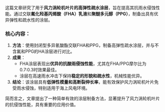 这篇文章研究了用于**风力涡轮机叶片的高弹性疏水涂层**，旨在提高其抗雨水侵蚀性能。通过交联**氟化羟基丙烯酸（FHA）乳液**和**聚醚多元醇（PPG）**，制备出具有优异弹性和疏水性的涂层。

### 核心内容：
1. **方法**：使用封闭型多异氰酸酯交联FHA和PPG，制备高弹性疏水涂层，并与不含氟和PPG的HA涂层进行对比。
2. **成果**：
   - FHA涂层表现出**优异的抗酸雨侵蚀性能**，尤其在FHA/PPG摩尔比为0.7:0.3时效果最佳。
   - 涂层在高速雨水冲击下保持**稳定的形貌和疏水性**，机械性能优异。
3. **结论**：该涂层具有**低弹性模量和高断裂伸长率**，能有效保护风力涡轮机叶片免受雨水侵蚀，特别适用于海上风电环境。

简而言之，文章提出了一种简单有效的涂层制备方法，显著提升了风力涡轮机叶片的抗侵蚀性能，具有重要的应用价值。
